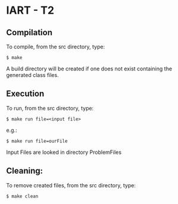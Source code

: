 # IART - T2


## Compilation

To compile, from the src directory, type:

    $ make

A build directory will be created if one does not exist containing the generated class files.


## Execution

To run, from the src directory, type:

    $ make run file=<input file>

e.g.:

    $ make run file=ourFile

Input Files are looked in directory ProblemFiles


## Cleaning:

To remove created files, from the src directory, type:

    $ make clean